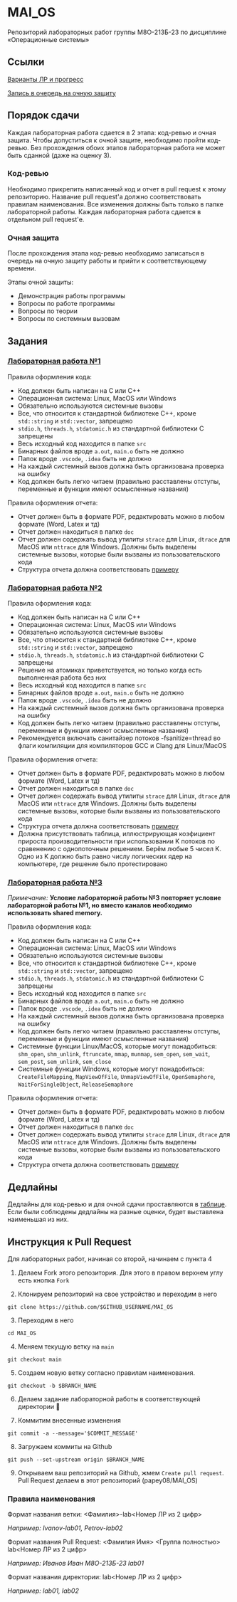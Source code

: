 # MAI_OS

Репозиторий лабораторных работ группы М8О-213Б-23 по дисциплине «Операционные системы»

## Ссылки

[Варианты ЛР и прогресс](https://docs.google.com/spreadsheets/d/1mJrtBqrRkpXkm1YgtC6Uc45YuXXP_kXlPPegMOU72J8/edit?usp=sharing)

[Запись в очередь на очную защиту](https://docs.google.com/spreadsheets/d/1WCOanvdveBgt0ekh2jVxqXzK_pkz9U3Lxf8ym2S16Sg/edit?usp=sharing)

## Порядок сдачи

Каждая лабораторная работа сдается в 2 этапа: код-ревью и очная 
защита. Чтобы допуститься к очной защите, необходимо пройти код-ревью. Без 
прохождения обоих этапов лабораторная работа не может быть сданной (даже на 
оценку 3).

### Код-ревью

Необходимо прикрепить написанный код и отчет в pull request к этому репозиторию. 
Название pull request'а должно соответствовать правилам наименования. Все 
изменения должны быть только в папке лабораторной работы. Каждая лабораторная 
работа сдается в отдельном pull request'е.

### Очная защита

После прохождения этапа код-ревью необходимо записаться в очередь на очную 
защиту работы и прийти к соответствующему времени.

Этапы очной защиты:

* Демонстрация работы программы
* Вопросы по работе программы
* Вопросы по теории
* Вопросы по системным вызовам

## Задания

### [Лабораторная работа №1](./tasks/lab_1_v4.pdf)

Правила оформления кода:

* Код должен быть написан на C или C++
* Операционная система: Linux, MacOS или Windows
* Обязательно используются системные вызовы
* Все, что относится к стандартной библиотеке C++, кроме `std::string` и 
`std::vector`, запрещено
* `stdio.h`, `threads.h`, `stdatomic.h` из стандартной библиотеки C запрещены
* Весь исходный код находится в папке `src`
* Бинарных файлов вроде `a.out`, `main.o` быть не должно
* Папок вроде `.vscode`, `.idea` быть не должно
* На каждый системный вызов должна быть организована проверка на ошибку
* Код должен быть легко читаем (правильно расставлены отступы, переменные и 
функции имеют осмысленные названия)

Правила оформления отчета:

* Отчет должен быть в формате PDF, редактировать можно в любом формате 
(Word, Latex и тд)
* Отчет должен находиться в папке `doc`
* Отчет должен содержать вывод утилиты `strace` для Linux, `dtrace` для MacOS 
или `nttrace` для Windows. Должны быть выделены системные вызовы, которые были 
вызваны из пользовательского кода
* Структура отчета должна соответствовать [примеру](https://docs.google.com/document/d/13ydQ0_xVeFhwN5AY242K4Sf8GtPr2wt3/edit)

### [Лабораторная работа №2](./tasks/lab-2.pdf)

Правила оформления кода:

* Код должен быть написан на C или C++
* Операционная система: Linux, MacOS или Windows
* Обязательно используются системные вызовы
* Все, что относится к стандартной библиотеке C++, кроме `std::string` и 
`std::vector`, запрещено
* `stdio.h`, `threads.h`, `stdatomic.h` из стандартной библиотеки C запрещены
* Решение на атомиках приветствуется, но только когда есть выполненная работа без них
* Весь исходный код находится в папке `src`
* Бинарных файлов вроде `a.out`, `main.o` быть не должно
* Папок вроде `.vscode`, `.idea` быть не должно
* На каждый системный вызов должна быть организована проверка на ошибку
* Код должен быть легко читаем (правильно расставлены отступы, переменные и 
функции имеют осмысленные названия)
* Рекомендуется включать санитайзер потоков -fsanitize=thread во флаги 
компиляции для компиляторов GCC и Clang для Linux/MacOS

Правила оформления отчета:

* Отчет должен быть в формате PDF, редактировать можно в любом формате 
(Word, Latex и тд)
* Отчет должен находиться в папке `doc`
* Отчет должен содержать вывод утилиты `strace` для Linux, `dtrace` для MacOS 
или `nttrace` для Windows. Должны быть выделены системные вызовы, которые были 
вызваны из пользовательского кода
* Структура отчета должна соответствовать [примеру](https://docs.google.com/document/d/13ydQ0_xVeFhwN5AY242K4Sf8GtPr2wt3/edit)
* Должна присутствовать таблица, иллюстрирующая коэфициент прироста 
производительности при использовании K потоков по сравенению с однопоточным 
решением. Берём любые 5 чисел K. Одно из K должно быть равно числу логических 
ядер на компьютере, где решение было протестировано

### [Лабораторная работа №3](./tasks/lab_1_v4.pdf)

*Примечание:* **Условие лабораторной работы №3 повторяет условие 
лабораторной работы №1, но вместо каналов необходимо использовать 
shared memory.**

Правила оформления кода:

* Код должен быть написан на C или C++
* Операционная система: Linux, MacOS или Windows
* Обязательно используются системные вызовы
* Все, что относится к стандартной библиотеке C++, кроме `std::string` и 
`std::vector`, запрещено
* `stdio.h`, `threads.h`, `stdatomic.h` из стандартной библиотеки C запрещены
* Весь исходный код находится в папке `src`
* Бинарных файлов вроде `a.out`, `main.o` быть не должно
* Папок вроде `.vscode`, `.idea` быть не должно
* На каждый системный вызов должна быть организована проверка на ошибку
* Код должен быть легко читаем (правильно расставлены отступы, переменные и 
функции имеют осмысленные названия)
* Системные функции Linux/MacOS, которые могут понадобиться: `shm_open`, 
`shm_unlink`, `ftruncate`, `mmap`, `munmap`, `sem_open`, `sem_wait`, 
`sem_post`, `sem_unlink`, `sem_close`
* Системные функции Windows, которые могут понадобиться: `CreateFileMapping`, 
`MapViewOfFile`, `UnmapViewOfFile`, `OpenSemaphore`, `WaitForSingleObject`, 
`ReleaseSemaphore`

Правила оформления отчета:

* Отчет должен быть в формате PDF, редактировать можно в любом формате 
(Word, Latex и тд)
* Отчет должен находиться в папке `doc`
* Отчет должен содержать вывод утилиты `strace` для Linux, `dtrace` для MacOS 
или `nttrace` для Windows. Должны быть выделены системные вызовы, которые были 
вызваны из пользовательского кода
* Структура отчета должна соответствовать [примеру](https://docs.google.com/document/d/13ydQ0_xVeFhwN5AY242K4Sf8GtPr2wt3/edit)

## Дедлайны

Дедлайны для код-ревью и для очной сдачи проставляются в [таблице](https://docs.google.com/spreadsheets/d/1mJrtBqrRkpXkm1YgtC6Uc45YuXXP_kXlPPegMOU72J8/edit?usp=sharing).
Если были соблюдены дедлайны на разные оценки, будет выставлена наименьшая из них.

## Инструкция к Pull Request

Для лабораторных работ, начиная со второй, начинаем с пункта 4

1) Делаем Fork этого репозитория. Для этого в правом верхнем углу есть кнопка
`Fork`

2) Клонируем репозиторий на свое устройство и переходим в него

```
git clone https://github.com/$GITHUB_USERNAME/MAI_OS
```

3) Переходим в него

```
cd MAI_OS
```

4) Меняем текущую ветку на `main`

```
git checkout main
```

5) Создаем новую ветку согласно правилам наименования.

```
git checkout -b $BRANCH_NAME
```

6) Делаем задание лабораторной работы в соответствующей директории 🙂

7) Коммитим внесенные изменения

```
git commit -a --message='$COMMIT_MESSAGE'
```

8) Загружаем коммиты на Github

```
git push --set-upstream origin $BRANCH_NAME
```

9) Открываем ваш репозиторий на Github, жмем `Create pull request`. Pull Request 
делаем в этот репозиторий (papey08/MAI_OS)


### Правила наименования

Формат названия ветки: <Фамилия>-lab<Номер ЛР из 2 цифр>

*Например: Ivanov-lab01, Petrov-lab02*

Формат названия Pull Request: <Фамилия Имя> <Группа полностью> lab<Номер ЛР из 2 цифр>

*Например: Иванов Иван М8О-213Б-23 lab01*

Формат названия директории: lab<Номер ЛР из 2 цифр>

*Например: lab01, lab02*
